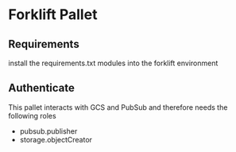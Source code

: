 # Forklift Pallet

## Requirements

install the requirements.txt modules into the forklift environment

## Authenticate

This pallet interacts with GCS and PubSub and therefore needs the following roles

- pubsub.publisher
- storage.objectCreator
